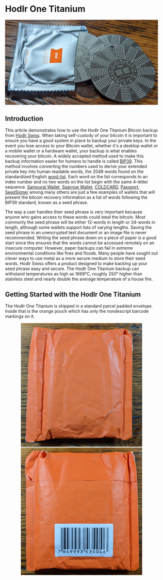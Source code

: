 # Hodlr One Titanium 

![](assets/hodlr_00.jpg)

## Introduction
This article demonstrates how to use the Hodlr One Titanium Bitcoin backup from [Hodlr Swiss](https://hodlr.swiss/products/one-titanium). When taking self-custody of your bitcoin it is important to ensure you have a good system in place to backup your private keys. In the event you lose access to your Bitcoin wallet, whether it's a desktop wallet or a mobile wallet or a hardware wallet, your backup is what enables recovering your bitcoin. A widely accepted method used to make this backup information easier for humans to handle is called [BIP39](https://github.com/bitcoin/bips/blob/master/bip-0039.mediawiki). This method involves converting the numbers used to derive your extended private key into human readable words, the 2048 words found on the standardized English [word-list](https://github.com/bitcoin/bips/blob/master/bip-0039/english.txt). Each word on the list corresponds to an index number and no two words on the list begin with the same 4-letter sequence. [Samourai Wallet](https://samouraiwallet.com/), [Sparrow Wallet](https://www.sparrowwallet.com/), [COLDCARD](https://coldcard.com/), [Passport](https://foundationdevices.com/passport/), [SeedSigner](https://seedsigner.com/) among many others are just a few examples of wallets that will present the bitcoin recovery information as a list of words following the BIP39 standard, known as a seed phrase.

The way a user handles their seed phrase is very important because anyone who gains access to these words could steal the bitcoin. Most commonly the seed phrase will be either 12-words in length or 24-words in length, although some wallets support lists of varying lengths. Saving the seed phrase in an unencrypted text document or an image file is never recommended. Writing the seed phrase down on a piece of paper is a good start since this ensures that the words cannot be accessed remotely on an insecure computer. However, paper backups can fail in extreme environmental conditions like fires and floods. Many people have sought out clever ways to use metal as a more secure medium to store their seed words. Hodlr Swiss offers a product designed to make backing up your seed phrase easy and secure. The Hodlr One Titanium backup can withstand temperatures as high as 1668°C, roughly 250° higher than stainless steel and nearly double the average temperature of a house fire. 

## Getting Started with the Hodlr One Titanium
The Hodlr One Titanium is shipped in a standard parcel padded envelope. Inside that is the orange pouch which has only the nondescript barcode markings on it. 

<p align="center">
<img width="400" src="assets/hodlr_01.jpg">
<img width="400" src="assets/hodlr_02.jpg">
</p>
